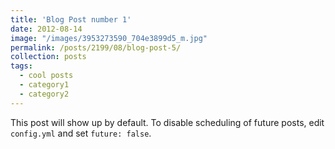 ```yaml
---
title: 'Blog Post number 1'
date: 2012-08-14
image: "/images/3953273590_704e3899d5_m.jpg"
permalink: /posts/2199/08/blog-post-5/
collection: posts
tags:
  - cool posts
  - category1
  - category2
---
```




This post will show up by default. To disable scheduling of future posts, edit `config.yml` and set `future: false`. 
